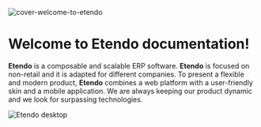 ![cover-welcome-to-etendo](/docs.etendo.software/assets/home/cover-welcome-to-etendo.png)

# Welcome to Etendo documentation!

**Etendo** is a composable and scalable ERP software. **Etendo** is focused on non-retail and it is adapted for different companies. To present a flexible and modern product, **Etendo** combines a web platform with a user-friendly skin and a mobile application. We are always keeping our product dynamic and we look for surpassing technologies.

![Etendo desktop](/docs.etendo.software/assets/drive/1JKekHpGBzHi9kVLw4rBxHnUbtAiqSfCa.png)
